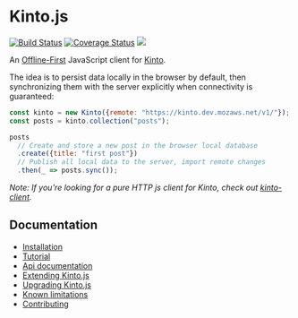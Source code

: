 # Kinto.js

[![Build Status](https://travis-ci.org/Kinto/kinto.js.svg?branch=master)](https://travis-ci.org/Kinto/kinto.js) [![Coverage Status](https://coveralls.io/repos/Kinto/kinto.js/badge.svg?branch=master&service=github)](https://coveralls.io/github/Kinto/kinto.js?branch=master) [![](https://readthedocs.org/projects/kintojs/badge/?version=latest)](http://kintojs.readthedocs.org/)

An [Offline-First](http://offlinefirst.org/) JavaScript client for [Kinto](https://kinto.readthedocs.org/).

The idea is to persist data locally in the browser by default, then synchronizing them with the server explicitly when connectivity is guaranteed:

```js
const kinto = new Kinto({remote: "https://kinto.dev.mozaws.net/v1/"});
const posts = kinto.collection("posts");

posts
  // Create and store a new post in the browser local database
  .create({title: "first post"})
  // Publish all local data to the server, import remote changes
  .then(_ => posts.sync());
```

*Note: If you're looking for a pure HTTP js client for Kinto, check out [kinto-client](https://github.com/Kinto/kinto-client).*

## Documentation

- [Installation](https://kintojs.readthedocs.org/en/latest/installation/)
- [Tutorial](https://kintojs.readthedocs.org/en/latest/tutorial/)
- [Api documentation](https://kintojs.readthedocs.org/en/latest/api/)
- [Extending Kinto.js](https://kintojs.readthedocs.org/en/latest/extending/)
- [Upgrading Kinto.js](https://kintojs.readthedocs.org/en/latest/upgrading/)
- [Known limitations](https://kintojs.readthedocs.org/en/latest/limitations/)
- [Contributing](https://kintojs.readthedocs.org/en/latest/contributing/)

